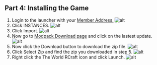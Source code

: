 Part 4: Installing the Game
---
1. Login to the launcher with your [Member Address.](https://forums.twilightgamesstudio.com/)
![alt](https://i.imgur.com/zMbtWHT.png)
2. Click INSTANCES.
![alt](https://i.imgur.com/evoGwhm.png)
3. Click Import.
![alt](https://i.imgur.com/chwjTod.png)
4. Now go to [Modpack Download page](https://www.curseforge.com/minecraft/modpacks/the-world-r-craft/files) and click on the lastest update. 
![alt](https://i.imgur.com/27ZrJSG.png)
5. Now click the Download button to download the zip file.
![alt](https://i.imgur.com/PIDTmV1.png)
6. Click Select Zip and find the zip you downloaded in step 5. 
![alt](https://i.imgur.com/NQjifZG.png)
7. Right click the The World RCraft icon and click Launch.
![alt](https://i.imgur.com/npRihNL.png)